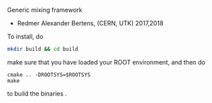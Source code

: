 Generic mixing framework
 - Redmer Alexander Bertens, (CERN, UTK) 2017,2018

To install, do

```bash
mkdir build && cd build
```

make sure that you have loaded your ROOT environment, and then do

```
cmake .. -DROOTSYS=$ROOTSYS
make
```

to build the binaries . 
